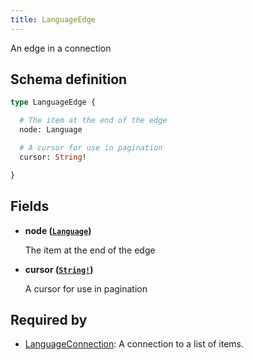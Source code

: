 ```yaml
---
title: LanguageEdge
---
```


An edge in a connection

## Schema definition
```graphql
type LanguageEdge {

  # The item at the end of the edge
  node: Language

  # A cursor for use in pagination
  cursor: String!

}
```

## Fields

* **node ([`Language`](graphql/schema/language.md))**

  The item at the end of the edge

* **cursor ([`String!`](graphql/schema/string.md))**

  A cursor for use in pagination


## Required by
* [LanguageConnection](graphql/schema/languageconnection.md): A connection to a list of items.
